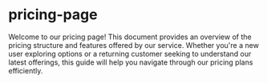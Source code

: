 # pricing-page
Welcome to our pricing page! This document provides an overview of the pricing structure and features offered by our service. Whether you're a new user exploring options or a returning customer seeking to understand our latest offerings, this guide will help you navigate through our pricing plans efficiently.
